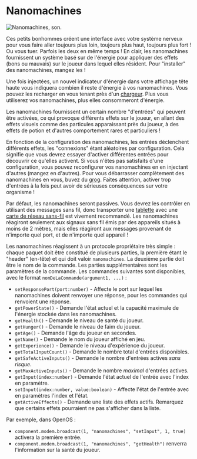 # Nanomachines

![Nanomachines, son.](oredict:oc:nanomachines)

Ces petits bonhommes créent une interface avec votre système nerveux pour vous faire aller toujours plus loin, toujours plus haut, toujours plus fort ! Ou vous tuer. Parfois les deux en même temps ! En clair, les nanomachines fournissent un système basé sur de l'énergie pour appliquer des effets (bons ou mauvais) sur le joueur dans lequel elles résident. Pour "installer" des nanomachines, mangez les !

Une fois injectées, un nouvel indicateur d'énergie dans votre affichage tête haute vous indiquera combien il reste d'énergie à vos nanomachines. Vous pouvez les recharger en vous tenant près d'un [chargeur](../block/charger.md). Plus vous utiliserez vos nanomachines, plus elles consommeront d'énergie.

Les nanomachines fournissent un certain nombre "d'entrées" qui peuvent être activées, ce qui provoque différents effets sur le joueur, en allant des effets visuels comme des particules apparaissant près du joueur, à des effets de potion et d'autres comportement rares et particuliers !

En fonction de la configuration des nanomachines, les entrées déclenchent différents effets, les "connexions" étant aléatoires par configuration. Cela signifie que vous devrez essayer d'activer différentes entrées pour découvrir ce qu'elles activent. Si vous n'êtes pas satisfaits d'une configuration, vous pouvez reconfigurer vos nanomachines en en injectant d'autres (mangez en d'autres). Pour vous débarrasser complètement des nanomachines en vous, buvez du [grog](acid.md). Faites attention, activer trop d'entrées à la fois peut avoir de sérieuses conséquences sur votre organisme !

Par défaut, les nanomachines seront passives. Vous devrez les contrôler en utilisant des messages sans fil, donc transporter une [tablette](tablet.md) avec une [carte de réseau sans-fil](wlanCard1.md) est vivement recommandé. Les nanomachines réagiront seulement aux signaux sans fil émis par des appareils situés à moins de 2 mètres, mais elles réagiront aux messages provenant de n'importe quel port, et de n'importe quel appareil !

Les nanomachines réagissent à un protocole propriétaire très simple : chaque paquet doit être constitué de plusieurs parties, la première étant le "header" (en-tête) et qui doit valoir `nanomachines`. La deuxième partie doit être le nom de la commande. Les parties supplémentaires sont les paramètres de la commande. Les commandes suivantes sont disponibles, avec le format `nomDeLaCommande(argument1, ...)` :

- `setResponsePort(port:number)` - Affecte le port sur lequel les nanomachines doivent renvoyer une réponse, pour les commandes qui renvoient une réponse.
- `getPowerState()` - Demande l'état actuel et la capacité maximale de l'énergie stockée dans les nanomachines.
- `getHealth()` - Demande le niveau de santé du joueur.
- `getHunger()` - Demande le niveau de faim du joueur.
- `getAge()` - Demande l'âge du joueur en secondes.
- `getName()` - Demande le nom du joueur affiché en jeu.
- `getExperience()` - Demande le niveau d'expérience du joueur.
- `getTotalInputCount()` - Demande le nombre total d'entrées disponibles.
- `getSafeActiveInputs()` - Demande le nombre d'entrées actives *sans risque*.
- `getMaxActiveInputs()` - Demande le nombre *maximal* d'entrées actives.
- `getInput(index:number)` - Demande l'état actuel de l'entrée avec l'index en paramètre.
- `setInput(index:number, value:boolean)` - Affecte l'état de l'entrée avec en paramètres l'index et l'état.
- `getActiveEffects()` - Demande une liste des effets actifs. Remarquez que certains effets pourraient ne pas s'afficher dans la liste.

Par exemple, dans OpenOS :
- `component.modem.broadcast(1, "nanomachines", "setInput", 1, true)` activera la première entrée.
- `component.modem.broadcast(1, "nanomachines", "getHealth")` renverra l'information sur la santé du joueur.